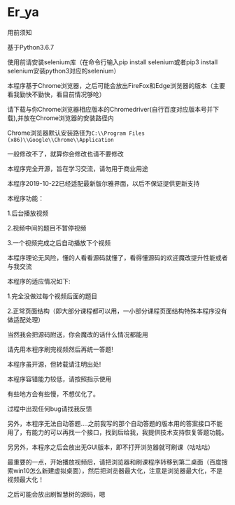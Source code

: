 # Er_ya

用前须知

基于Python3.6.7

使用前请安装selenium库（在命令行输入pip install selenium或者pip3 install selenium安装python3对应的selenium）

本程序基于Chrome浏览器，之后可能会放出FireFox和Edge浏览器的版本（主要看我勤快不勤快，看目前情况够呛）

请下载与你Chrome浏览器相应版本的Chromedriver(自行百度对应版本号并下载),并放在Chrome浏览器的安装路径内

Chrome浏览器默认安装路径为```C:\\Program Files (x86)\\Google\\Chrome\\Application```

一般修改不了，就算你会修改也请不要修改

本程序完全开源，旨在学习交流，请勿用于商业用途

本程序2019-10-22已经适配最新版尔雅界面，以后不保证提供更新支持

本程序功能：

1.后台播放视频

2.视频中间的题目不暂停视频

3.一个视频完成之后自动播放下个视频

本程序理论无风险，懂的人看看源码就懂了，看得懂源码的欢迎魔改提升性能或者与我交流

本程序的适应情况如下:

1.完全没做过每个视频后面的题目

2.正常页面结构（即大部分课程都可以用，一小部分课程页面结构特殊本程序没有做适配处理）

当然我会把源码附送，你会魔改的话什么情况都能用

请先用本程序刷完视频然后再统一答题!

本程序虽开源，但转载请注明出处!

本程序容错能力较低，请按照指示使用

有些地方会有些慢，不想优化了。

过程中出现任何bug请找我反馈

另外，本程序无法自动答题....之前我写的那个自动答题的版本用的答案接口不能用了，有能力的可以再找一个接口，找到后给我，我提供技术支持恢复答题功能。

另另外，本程序之后会放出无GUI版本，即不打开浏览器就可刷课（咕咕咕）

最重要的一点，开始播放视频后，请把浏览器和刷课程序转移到第二桌面（百度搜索win10怎么新建虚拟桌面），然后把浏览器最大化，注意是浏览器最大化，不是视频最大化！

之后可能会放出刷智慧树的源码，嗯


